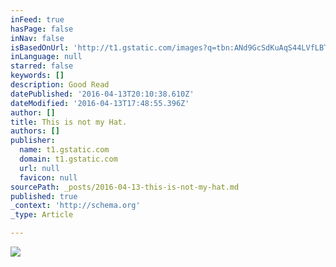 ```yaml
---
inFeed: true
hasPage: false
inNav: false
isBasedOnUrl: 'http://t1.gstatic.com/images?q=tbn:ANd9GcSdKuAqS44LVfLBT1kTovEI5T5RovwZDuI--ToKjpMBmyBnS5V7'
inLanguage: null
starred: false
keywords: []
description: Good Read
datePublished: '2016-04-13T20:10:38.610Z'
dateModified: '2016-04-13T17:48:55.396Z'
author: []
title: This is not my Hat.
authors: []
publisher:
  name: t1.gstatic.com
  domain: t1.gstatic.com
  url: null
  favicon: null
sourcePath: _posts/2016-04-13-this-is-not-my-hat.md
published: true
_context: 'http://schema.org'
_type: Article

---
```

![](https://s3-us-west-2.amazonaws.com/the-grid-img/p/fcccbb29f66d5b74a97b3b091d4f60211f54ca63.jpg)